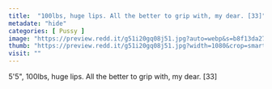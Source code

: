 ```yaml
---
title:  "100lbs, huge lips. All the better to grip with, my dear. [33]"
metadate: "hide"
categories: [ Pussy ]
image: "https://preview.redd.it/g51i20gq08j51.jpg?auto=webp&s=b8f13da27b8178de001505e820dfbc1244ba9f15"
thumb: "https://preview.redd.it/g51i20gq08j51.jpg?width=1080&crop=smart&auto=webp&s=e13751b371f71327980133a01e71bbabf49f5808"
visit: ""
---
```

5'5", 100lbs, huge lips. All the better to grip with, my dear. [33]
